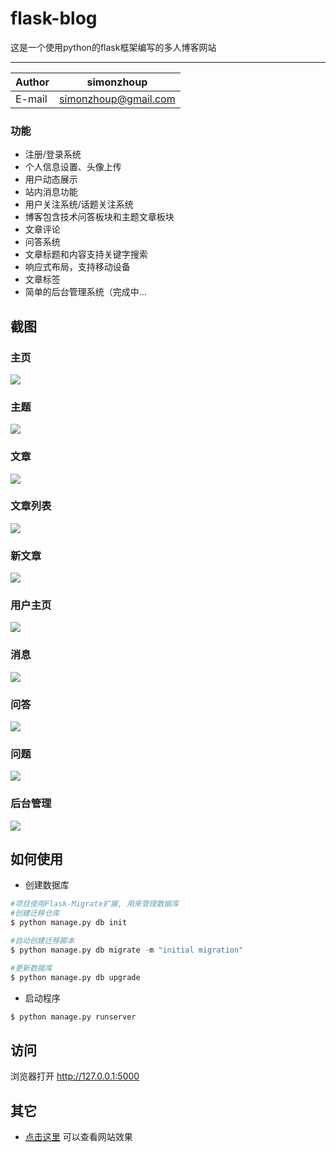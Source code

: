 # flask-blog

这是一个使用python的flask框架编写的多人博客网站

****
|Author|simonzhoup|
|---|---
|E-mail|simonzhoup@gmail.com

### 功能

* 注册/登录系统
* 个人信息设置、头像上传
* 用户动态展示
* 站内消息功能
* 用户关注系统/话题关注系统
* 博客包含技术问答板块和主题文章板块
* 文章评论
* 问答系统
* 文章标题和内容支持关键字搜索
* 响应式布局，支持移动设备
* 文章标签
* 简单的后台管理系统（完成中...


## 截图

### 主页
![](/Screenshots/index.png)
### 主题
![](/Screenshots/topic.png)
### 文章
![](/Screenshots/post.png)
### 文章列表
![](/Screenshots/posts.png)
### 新文章
![](/Screenshots/new.png)
### 用户主页
![](/Screenshots/user.png)
### 消息
![](/Screenshots/message.png)
### 问答
![](/Screenshots/qa.png)
### 问题
![](/Screenshots/q.png)
### 后台管理
![](/Screenshots/manage.png)


## 如何使用

* 创建数据库
```python
#项目使用Flask-Migrate扩展, 用来管理数据库
#创建迁移仓库
$ python manage.py db init

#自动创建迁移脚本
$ python manage.py db migrate -m "initial migration"

#更新数据库
$ python manage.py db upgrade
```


* 启动程序
```python
$ python manage.py runserver
```


## 访问
浏览器打开 http://127.0.0.1:5000



## 其它

* [点击这里](http://ocooc.cc) 可以查看网站效果
